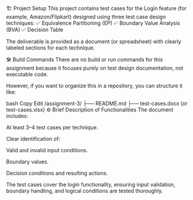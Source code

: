 🏗️ Project Setup
This project contains test cases for the Login feature (for example, Amazon/Flipkart) designed using three test case design techniques:
✅ Equivalence Partitioning (EP)
✅ Boundary Value Analysis (BVA)
✅ Decision Table

The deliverable is provided as a document (or spreadsheet) with clearly labeled sections for each technique.

🛠️ Build Commands
There are no build or run commands for this assignment because it focuses purely on test design documentation, not executable code.

However, if you want to organize this in a repository, you can structure it like:

bash
Copy
Edit
/assignment-3/
├── README.md
├── test-cases.docx  (or test-cases.xlsx)
⚙️ Brief Description of Functionalities
The document includes:

At least 3–4 test cases per technique.

Clear identification of:

Valid and invalid input conditions.

Boundary values.

Decision conditions and resulting actions.

The test cases cover the login functionality, ensuring input validation, boundary handling, and logical conditions are tested thoroughly.
